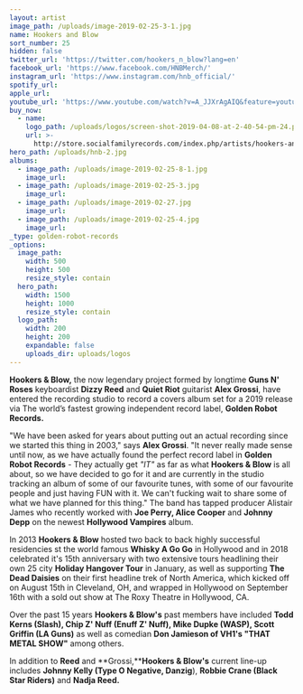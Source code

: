 ```yaml
---
layout: artist
image_path: /uploads/image-2019-02-25-3-1.jpg
name: Hookers and Blow
sort_number: 25
hidden: false
twitter_url: 'https://twitter.com/hookers_n_blow?lang=en'
facebook_url: 'https://www.facebook.com/HNBMerch/'
instagram_url: 'https://www.instagram.com/hnb_official/'
spotify_url:
apple_url:
youtube_url: 'https://www.youtube.com/watch?v=A_JJXrAgAIQ&feature=youtu.be'
buy_now:
  - name:
    logo_path: /uploads/logos/screen-shot-2019-04-08-at-2-40-54-pm-24.png
    url: >-
      http://store.socialfamilyrecords.com/index.php/artists/hookers-and-blow/hookers-blow-all-excess-tour-t-shirt.html
hero_path: /uploads/hnb-2.jpg
albums:
  - image_path: /uploads/image-2019-02-25-8-1.jpg
    image_url:
  - image_path: /uploads/image-2019-02-25-3.jpg
    image_url:
  - image_path: /uploads/image-2019-02-27.jpg
    image_url:
  - image_path: /uploads/image-2019-02-25-4.jpg
    image_url:
_type: golden-robot-records
_options:
  image_path:
    width: 500
    height: 500
    resize_style: contain
  hero_path:
    width: 1500
    height: 1000
    resize_style: contain
  logo_path:
    width: 200
    height: 200
    expandable: false
    uploads_dir: uploads/logos
---
```


**Hookers & Blow,** the now legendary project formed by longtime **Guns N' Roses** keyboardist **Dizzy Reed** and **Quiet Riot** guitarist **Alex Grossi**, have entered the recording studio to record a covers album set for a 2019 release via The world’s fastest growing independent record label, **Golden Robot Records.**

"We have been asked for years about putting out an actual recording since we started this thing in 2003," says **Alex Grossi**. "It never really made sense until now, as we have actually found the perfect record label in **Golden Robot Records** - They actually get *"IT"* as far as what **Hookers & Blow** is all about, so we have decided to go for it and are currently in the studio tracking an album of some of our favourite tunes, with some of our favourite people and just having FUN with it. We can't fucking wait to share some of what we have planned for this thing." The band has tapped producer Alistair James who recently worked with **Joe Perry, Alice Cooper** and **Johnny Depp** on the newest **Hollywood Vampires** album.

In 2013 **Hookers & Blow** hosted two back to back highly successful residencies st the world famous **Whisky A Go Go** in Hollywood and in 2018 celebrated it's 15th anniversary with two extensive tours headlining their own 25 city **Holiday Hangover Tour** in January, as well as supporting **The Dead Daisies** on their first headline trek of North America, which kicked off on August 15th in Cleveland, OH, and wrapped in Hollywood on September 16th with a sold out show at The Roxy Theatre in Hollywood, CA.

Over the past 15 years **Hookers & Blow's** past members have included **Todd Kerns (Slash), Chip Z' Nuff (Enuff Z' Nuff), Mike Dupke (WASP), Scott Griffin (LA Guns)** as well as comedian **Don Jamieson of VH1's "THAT METAL SHOW"** among others.

In addition to **Reed** and **Grossi,****Hookers & Blow's** current line-up includes **Johnny Kelly (Type O Negative, Danzig**), **Robbie Crane (Black Star Riders)** and **Nadja Reed.**